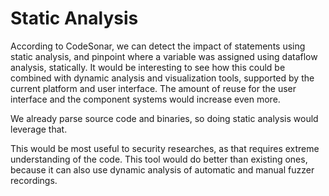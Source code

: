 # Static Analysis

According to CodeSonar, we can detect the impact of statements using static analysis, and pinpoint where a variable was assigned using dataflow analysis, statically. It would be interesting to see how this could be combined with dynamic analysis and visualization tools, supported by the current platform and user interface. The amount of reuse for the user interface and the component systems would increase even more.

We already parse source code and binaries, so doing static analysis would leverage that.

This would be most useful to security researches, as that requires extreme understanding of the code. This tool would do better than existing ones, because it can also use dynamic analysis of automatic and manual fuzzer recordings.